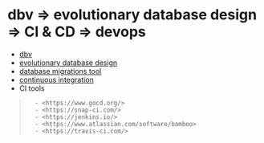 # dbv => evolutionary database design => CI & CD => devops #

* [dbv](https://odetocode.com/blogs/scott/archive/2008/02/03/versioning-databases-branching-and-merging.aspx)
* [evolutionary database design](https://martinfowler.com/articles/evodb.html)
* [database migrations tool](https://flywaydb.org/)
* [continuous integration](https://martinfowler.com/articles/continuousIntegration.html)
* CI tools
>       - <https://www.gocd.org/>
>       - <https://snap-ci.com/>
>       - <https://jenkins.io/>
>       - <https://www.atlassian.com/software/bamboo>
>       - <https://travis-ci.com/>

